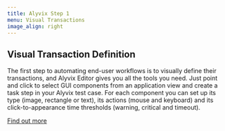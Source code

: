 ```yaml
---
title: Alyvix Step 1
menu: Visual Transactions
image_align: right
---
```


## **Visual Transaction** Definition

The first step to automating end-user workflows is to visually define their transactions, and Alyvix Editor gives you all the tools you need. Just point and click to select GUI components from an application view and create a task step in your Alyvix test case. For each component you can set up its type (image, rectangle or text), its actions (mouse and keyboard) and its click-to-appearance time thresholds (warning, critical and timeout).

[Find out more](https://alyvix.com/learn/test_case_building/editor_interface_overview.html?classes=btn,btn-primary,btn-lg&target=_blank)
